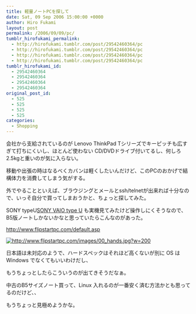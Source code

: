 ```yaml
---
title: 軽量ノートPCを探して
date: Sat, 09 Sep 2006 15:00:00 +0000
author: Hiro Fukami
layout: post
permalink: /2006/09/09/pc/
tumblr_hirofukami_permalink:
  - http://hirofukami.tumblr.com/post/29542460364/pc
  - http://hirofukami.tumblr.com/post/29542460364/pc
  - http://hirofukami.tumblr.com/post/29542460364/pc
  - http://hirofukami.tumblr.com/post/29542460364/pc
tumblr_hirofukami_id:
  - 29542460364
  - 29542460364
  - 29542460364
  - 29542460364
original_post_id:
  - 525
  - 525
  - 525
  - 525
categories:
  - Shopping
---
```

<div class="section">
  <p>
    会社から支給されているのが Lenovo ThinkPad Tシリーズでキーピッチも広すぎて打ちにくいし、ほとんど使わない CD/DVDドライブ付いてるし、何しろ2.5kgと重いのが気に入らない。
  </p>
  
  <p>
    移動や出張の時はなるべくカバンは軽くしたいんだけど、このPCのおかげで結構体力を消費してしまう気がする。
  </p>
  
  <p>
    外でやることといえば、ブラウジングとメールとssh/telnetが出来れば十分なので、いっそ自分で買ってしまおうかと、ちょっと探してみた。
  </p>
  
  <p>
    SONY typeU<a href="http://www.vaio.sony.co.jp/Products/UX1/" target="_blank">SONY VAIO type U</a> も実機見てみたけど操作しにくそうなので、B5版ノートしかないかなと思っていたらこんなのがあった。
  </p>
  
  <p>
    <a href="http://www.flipstartpc.com/default.asp" target="_blank"><a href="http://www.flipstartpc.com/default.asp" target="_blank">http://www.flipstartpc.com/default.asp</a></a>
  </p>
  
  <p>
    <a href="http://www.flipstartpc.com/images/00_hands.jpg" class="http-image" target="_blank"><img src="http://www.flipstartpc.com/images/00_hands.jpg?w=200" class="http-image" alt="http://www.flipstartpc.com/images/00_hands.jpg?w=200" data-recalc-dims="1" /></a>
  </p>
  
  <p>
    日本語は未対応のようで、ハードスペックはそれほど高くないが別に OS は Windows でなくてもいいわけだし、
  </p>
  
  <p>
    もうちょっとしたらこういうのが出てきそうだなぁ。
  </p>
  
  <p>
    中古のB5サイズノート買って、Linux 入れるのが一番安く済む方法かとも思ってるのだけど、、
  </p>
  
  <p>
    もうちょっと見極めようかな。
  </p>
</div>